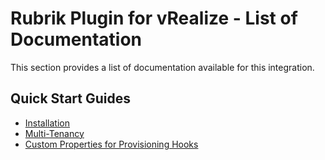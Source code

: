 # Rubrik Plugin for vRealize - List of Documentation

This section provides a list of documentation available for this integration. 

## Quick Start Guides

* [Installation](docs/quick-start.md)
* [Multi-Tenancy](docs/multitenancy_quickstart.md)
* [Custom Properties for Provisioning Hooks](docs/custom-properties-provisioning-hooks.md)
